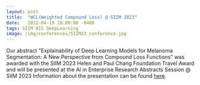 ```yaml
---
layout: post
title:  "WCL(Weighted Compound Loss) @ SIIM 2023"
date:   2022-04-19 18:00:00 -0400
tags: SIIM BIS DeepLearning
image: /img/conferences/SIIM23_conference.jpg
---
```

Our abstract "Explainability of Deep Learning Models for Melanoma Segmentation: A New Perspective from Compound Loss Functions" was awarded with the SIIM 2023 Helen and Paul Chang Foundation Travel Award
and will be presented at the AI in Enterprise Research Abstracts Session @ SIIM 2023
Information about the presentation can be found [here](https://siim.org/general/custom.asp?page=SIIM23_2005).


